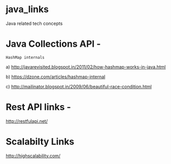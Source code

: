 # java_links
Java related tech concepts

# Java Collections API - 
    HashMap internals

  a) http://javarevisited.blogspot.in/2011/02/how-hashmap-works-in-java.html
  
  b) https://dzone.com/articles/hashmap-internal
  
  c) http://mailinator.blogspot.in/2009/06/beautiful-race-condition.html



# Rest API links - 
http://restfulapi.net/    

# Scalabilty Links
http://highscalability.com/    

